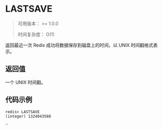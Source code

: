 # LASTSAVE

> 可用版本： >= 1.0.0
>
> 时间复杂度： O(1)

返回最近一次 Redis 成功将数据保存到磁盘上的时间，以 UNIX 时间戳格式表示。

## 返回值

一个 UNIX 时间戳。

## 代码示例

```
redis> LASTSAVE
(integer) 1324043588
```

``